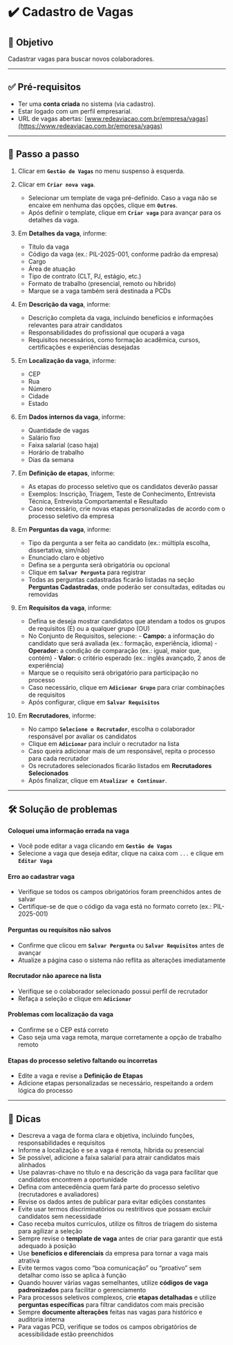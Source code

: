 # ✔️ Cadastro de Vagas

## 🎯 Objetivo

Cadastrar vagas para buscar novos colaboradores.

---

## ✅ Pré-requisitos

- Ter uma **conta criada** no sistema (via cadastro).
- Estar logado com um perfil empresarial.
- URL de vagas abertas: [www.redeaviacao.com.br/empresa/vagas](https://www.redeaviacao.com.br/empresa/vagas)

---

## 📝 Passo a passo

1. Clicar em **`Gestão de Vagas`** no menu suspenso à esquerda.
2. Clicar em **`Criar nova vaga`**.
    - Selecionar um template de vaga pré-definido. Caso a vaga não se encaixe em nenhuma das opções, clique em **`Outros`**.
    - Após definir o template, clique em **`Criar vaga`** para avançar para os detalhes da vaga.
 
3. Em **Detalhes da vaga**, informe:
    - Título da vaga
    - Código da vaga (ex.: PIL-2025-001, conforme padrão da empresa)
    - Cargo
    - Área de atuação
    - Tipo de contrato (CLT, PJ, estágio, etc.)
    - Formato de trabalho (presencial, remoto ou híbrido)
    - Marque se a vaga também será destinada a PCDs

4. Em **Descrição da vaga**, informe:
    - Descrição completa da vaga, incluindo benefícios e informações relevantes para atrair candidatos
    - Responsabilidades do profissional que ocupará a vaga
    - Requisitos necessários, como formação acadêmica, cursos, certificações e experiências desejadas

5. Em **Localização da vaga**, informe:
    - CEP
    - Rua
    - Número
    - Cidade
    - Estado

6. Em **Dados internos da vaga**, informe:
    - Quantidade de vagas
    - Salário fixo
    - Faixa salarial (caso haja)
    - Horário de trabalho
    - Dias da semana

7. Em **Definição de etapas**, informe:
    - As etapas do processo seletivo que os candidatos deverão passar
    - Exemplos: Inscrição, Triagem, Teste de Conhecimento, Entrevista Técnica, Entrevista Comportamental e Resultado
    - Caso necessário, crie novas etapas personalizadas de acordo com o processo seletivo da empresa

8. Em **Perguntas da vaga**, informe:
    - Tipo da pergunta a ser feita ao candidato (ex.: múltipla escolha, dissertativa, sim/não)
    - Enunciado claro e objetivo
    - Defina se a pergunta será obrigatória ou opcional
    - Clique em **`Salvar Pergunta`** para registrar
    - Todas as perguntas cadastradas ficarão listadas na seção **Perguntas Cadastradas**, onde poderão ser consultadas, editadas ou removidas

9. Em **Requisitos da vaga**, informe:
    - Defina se deseja mostrar candidatos que atendam a todos os grupos de requisitos (E) ou a qualquer grupo (OU)
    - No Conjunto de Requisitos, selecione:
            - **Campo:** a informação do candidato que será avaliada (ex.: formação, experiência, idioma)
            - **Operador:** a condição de comparação (ex.: igual, maior que, contém)
            - **Valor:** o critério esperado (ex.: inglês avançado, 2 anos de experiência)
    - Marque se o requisito será obrigatório para participação no processo
    - Caso necessário, clique em **`Adicionar Grupo`** para criar combinações de requisitos
    - Após configurar, clique em **`Salvar Requisitos`**

10. Em **Recrutadores**, informe:
    - No campo **`Selecione o Recrutador`**, escolha o colaborador responsável por avaliar os candidatos
    - Clique em **`Adicionar`** para incluir o recrutador na lista
    - Caso queira adicionar mais de um responsável, repita o processo para cada recrutador
    - Os recrutadores selecionados ficarão listados em **Recrutadores Selecionados**
    - Após finalizar, clique em **`Atualizar e Continuar`**.

---

## 🛠️ Solução de problemas

#### Coloquei uma informação errada na vaga
  - Você pode editar a vaga clicando em **`Gestão de Vagas`**
  - Selecione a vaga que deseja editar, clique na caixa com `...` e clique em **`Editar Vaga`**

#### Erro ao cadastrar vaga
  - Verifique se todos os campos obrigatórios foram preenchidos antes de salvar
  - Certifique-se de que o código da vaga está no formato correto (ex.: PIL-2025-001)

#### Perguntas ou requisitos não salvos
  - Confirme que clicou em **`Salvar Pergunta`** ou **`Salvar Requisitos`** antes de avançar
  - Atualize a página caso o sistema não reflita as alterações imediatamente

#### Recrutador não aparece na lista
  - Verifique se o colaborador selecionado possui perfil de recrutador
  - Refaça a seleção e clique em **`Adicionar`**

#### Problemas com localização da vaga
  - Confirme se o CEP está correto
  - Caso seja uma vaga remota, marque corretamente a opção de trabalho remoto

#### Etapas do processo seletivo faltando ou incorretas
  - Edite a vaga e revise a **Definição de Etapas**
  - Adicione etapas personalizadas se necessário, respeitando a ordem lógica do processo

---

## 👀 Dicas

- Descreva a vaga de forma clara e objetiva, incluindo funções, responsabilidades e requisitos
- Informe a localização e se a vaga é remota, híbrida ou presencial
- Se possível, adicione a faixa salarial para atrair candidatos mais alinhados
- Use palavras-chave no título e na descrição da vaga para facilitar que candidatos encontrem a oportunidade
- Defina com antecedência quem fará parte do processo seletivo (recrutadores e avaliadores)
- Revise os dados antes de publicar para evitar edições constantes
- Evite usar termos discriminatórios ou restritivos que possam excluir candidatos sem necessidade
- Caso receba muitos currículos, utilize os filtros de triagem do sistema para agilizar a seleção
- Sempre revise o **template de vaga** antes de criar para garantir que está adequado à posição
- Use **benefícios e diferenciais** da empresa para tornar a vaga mais atrativa
- Evite termos vagos como “boa comunicação” ou “proativo” sem detalhar como isso se aplica à função
- Quando houver várias vagas semelhantes, utilize **códigos de vaga padronizados** para facilitar o gerenciamento
- Para processos seletivos complexos, crie **etapas detalhadas** e utilize **perguntas específicas** para filtrar candidatos com mais precisão
- Sempre **documente alterações** feitas nas vagas para histórico e auditoria interna
- Para vagas PCD, verifique se todos os campos obrigatórios de acessibilidade estão preenchidos
